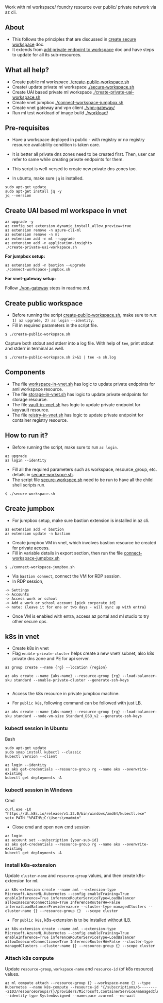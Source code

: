 Work with ml workspace/ foundry resource over public/ private network via az cli.

## About
- This follows the principles that are discussed in [create secure workspace](https://learn.microsoft.com/en-us/azure/machine-learning/tutorial-create-secure-workspace) doc.
- It extends from [add private endpoint to workspace](https://learn.microsoft.com/en-us/azure/machine-learning/how-to-configure-private-link?tabs=cli#add-a-private-endpoint-to-a-workspace) doc and have steps to update for all its sub-resources.

## What all help?
- Create public ml workspace [./create-public-workspace.sh](./create-public-workspace.sh)
- Create/ update private ml workspace [./secure-workspace.sh](./secure-workspace.sh)
- Create UAI based private ml workspace [./create-private-uai-workspace.sh](./create-private-uai-workspace.sh)
- Create vnet jumpbox [./connect-workspace-jumpbox.sh](./connect-workspace-jumpbox.sh)
- Create vnet gateway and vpn client [./vpn-gateway/](./vpn-gateway/)
- Run ml test workload of image build [./workload/](./workload/)

## Pre-requisites
- Have a workspace deployed in public - with registry or no registry resource availability condition is taken care.
- It is better all private dns zones need to be created first. Then, user can refer to same while creating private endpoints for them.
- This script is well-versed to create new private dns zones too.

- In ubuntu, make sure `jq` is installed.
```Install jq
sudo apt-get update
sudo apt-get install jq -y
jq --version
```
## Create UAI based ml workspace in vnet

```
az upgrade -y
az config set extension.dynamic_install_allow_preview=true
az extension remove -n azure-cli-ml
az extension remove -n ml
az extension add -n ml --upgrade
az extension add -n application-insights
./create-private-uai-workspace.sh
```

**For jumpbox setup:**

```
az extension add -n bastion --upgrade
./connect-workspace-jumpbox.sh
```

**For vnet-gateway setup:**

Follow [./vpn-gateway](./vpn-gateway) steps in readme.md.


## Create public workspace
- Before running the script [create-public-workspace.sh](./create-public-workspace.sh), make sure to run: `1) az upgrade, 2) az login --identity`.
- Fill in required parameters in the script file.

```
$ ./create-public-workspace.sh
```

Capture both stdout and stderr into a log file. With help of `tee`, print stdout and stderr in terminal as well.
```
$ ./create-public-workspace.sh 2>&1 | tee -a sh.log
```

## Components
- The file [workspace-in-vnet.sh](./workspace-in-vnet.sh) has logic to update private endpoints for aml workspace resource.
- The file [storage-in-vnet.sh](./storage-in-vnet.sh) has logic to update private endpoints for storage resource.
- The file [vault-in-vnet.sh](./vault-in-vnet.sh) has logic to update private endpoint for keyvault resource.
- The file [reistry-in-vnet.sh](./registry-in-vnet.sh) has logic to update private endpoint for container registry resource.

## How to run it?
- Before running the script, make sure to run `az login`.
```
az upgrade
az login --identity
```
- Fill all the required parameters such as workspace, resource_group, etc. details in [secure-workspce.sh](./secure-workspace.sh).
- The script file [secure-workspce.sh](./secure-workspace.sh) need to be run to have all the child shell scripts run.

```
$ ./secure-workspace.sh
```
## Create jumpbox
- For jumpbox setup, make sure bastion extension is installed in az cli.
```
az extension add -n bastion
az extension update -n bastion
```
- Create jumpbox VM in vnet, which involves bastion resource be created for private access.
- Fill in variable details in export section, then run the file [connect-workspace-jumpbox.sh](./connect-workspace-jumpbox.sh)
```
$ ./connect-workspace-jumpbox.sh
```
- Via `bastion connect`, connect the VM for RDP session.
- In RDP session,
```
-> Settings
-> Accounts
-> Access work or school
-> Add a work or school account [pick corporate id]
-> note: {leave it for one or two days - will sync up with entra}
```
- Once VM is enabled with entra, access az portal and ml studio to try other secure ops.

## k8s in vnet
- Create k8s in vnet
- Flag `enable-private-cluster` helps create a new vnet/ subnet, also k8s private dns zone and PE for api server.
```
az group create --name {rg} --location {region}
 
az aks create --name {aks-name} --resource-group {rg} --load-balancer-sku standard --enable-private-cluster --generate-ssh-keys
 
```
- Access the k8s resource in private jumpbox machine.

- For `public k8s`, following command can be followed with just LB.
```
az aks create --name {aks-name} --resource-group {rg} --load-balancer-sku standard --node-vm-size Standard_DS3_v2 --generate-ssh-keys
```

### kubectl session in Ubuntu
Bash
```
sudo apt-get update
sudo snap install kubectl --classic
kubectl version --client
```

```
az login --identity
az aks get-credentials --resource-group rg --name aks --overwrite-existing
kubectl get deployments -A
```
### kubectl session in Windows
Cmd
```
curl.exe -LO "https://dl.k8s.io/release/v1.32.0/bin/windows/amd64/kubectl.exe"
setx PATH "%PATH%;C:\Users\vmadmin"
```
- Close cmd and open new cmd session
```
az login
az account set --subscription {your-sub-id}
az aks get-credentials --resource-group rg --name aks --overwrite-existing
kubectl get deployments -A
```

### install k8s-extension
Update `cluster-name` and `resource-group` values, and then create k8s-extension for ml.

```
az k8s-extension create --name aml --extension-type Microsoft.AzureML.Kubernetes --config enableTraining=True enableInference=True inferenceRouterServiceType=LoadBalancer allowInsecureConnections=True InferenceRouterHA=False internalLoadBalancerProvider=azure --cluster-type managedClusters --cluster-name {} --resource-group {}  --scope cluster
```
- For `public k8s`, k8s-extension is to be installed without ILB.
```
az k8s-extension create --name aml --extension-type Microsoft.AzureML.Kubernetes --config enableTraining=True enableInference=True inferenceRouterServiceType=LoadBalancer allowInsecureConnections=True InferenceRouterHA=False --cluster-type managedClusters --cluster-name {} --resource-group {} --scope cluster
```

### Attach k8s compute
Update `resource-group`, `workspace-name` and `resource-id` (of k8s resource) values.

```
az ml compute attach --resource-group {} --workspace-name {} --type Kubernetes --name k8s-compute --resource-id "{/subscriptions/6---------2103/resourceGroups/{}/providers/Microsoft.ContainerService/managedClusters/{}}" --identity-type SystemAssigned --namespace azureml --no-wait
```